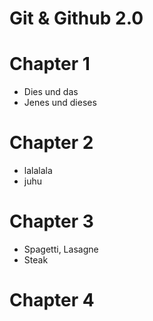 # Git & Github 2.0

# Chapter 1

- Dies und das
- Jenes und dieses

# Chapter 2 

- lalalala
- juhu

# Chapter 3

- Spagetti, Lasagne 
- Steak

# Chapter 4
